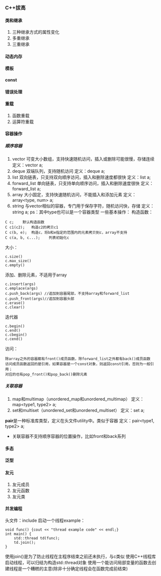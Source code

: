 ### C++拔高

#### 类和继承
1. 三种继承方式的属性变化
2. 多重继承
3. 三重继承
#### 动态内存

#### 模板
#### const
#### 错误处理
#### 重载
1. 函数重载
2. 运算符重载
#### 容器操作
##### 顺序容器
1. vector
可变大小数组，支持快速随机访问，插入或删除可能很慢，存储连续
定义：vector<type> a;
2. deque
双端队列，支持随机访问
定义：deque<type> a;
3. list
双向链表，只支持双向顺序访问，插入和删除速度都很快
定义：list<type> a;
4. forward_list
单向链表，只支持单向顺序访问，插入和删除速度很快
定义：forward_list<type> a;
5. array
大小固定，支持快速随机访问，不能插入和添加元素
定义：array<type, num> a;
6. string
与vector相似的容器，专门用于保存字符，随机访问快，存储
定义：string<type> a;
ps：其中type也可以是一个容器类型
一些基本操作：
构造函数：
```
C c;    默认构造函数
C c1(c2);   构造c2的拷贝c1
C c(b, e);  构造c，将b和e指定的范围内的元素拷贝到c，array不支持
C c(a, b, c...);    列表初始化c
```
大小：
```
c.size()
c.max_size()
c.empty()
```
添加、删除元素，不适用于array
```
c.insert(args)
c.emplace(args)
c.push_back(args) //追加到容器尾部，不支持array和forward_list
c.push_front(args)//追加到容器头部
c.erase()
c.clear()
```
迭代器
```
c.begin()
c.end()
c.cbegin()
c.cend()
```
访问：
```
除array之外的容器都有front()成员函数，除forward_list之外都有back()成员函数
访问成员函数返回的是引用，如果容器是一个const对象，则返回const引用，否则为一般引用；
对应的也有pop_front()和pop_back()删除元素
```
##### 关联容器
1. map和multimap（unordered_map和unordered_multimap）
定义：map<type1, type2> a;
2. set和multiset（unordered_set和unordered_multiset）
定义：set<type> a;

**pair**是一种标准库类型，定义在头文件utility中。类似于容器
定义：pair<type1, type2> a;

* 关联容器不支持顺序容器的位置操作，比如front和back系列
#### 多态
#### 泛型
#### 友元
1. 友元成员
2. 友元函数
3. 友元类
#### 并发编程
头文件：include <thread>
启动一个线程example：
```
void func() {cout << "thread example code" << endl;}
int main() {
    std::thread td(func);
    td.join();
}
```
使用join()是为了防止线程在主程序结束之前还未执行，与c类似
使用C++线程库启动线程，可以归结为构造std::thread对象
使用一个能访问局部变量的函数去创建线程是一个糟糕的主意(除非十分确定线程会在函数完成前结束)